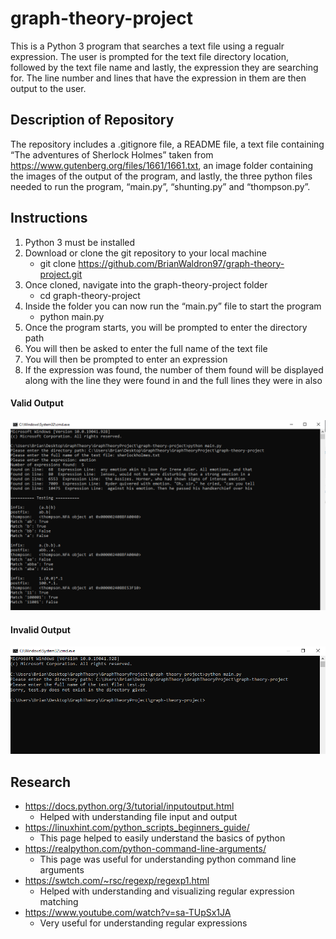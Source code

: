 # graph-theory-project
This is a Python 3 program that searches a text file using a regualr expression. The user is prompted for the text file directory location, followed by the text file name and lastly, the expression they are searching for. The line number and lines that have the expression in them are then output to the user.

## Description of Repository
The repository includes a .gitignore file, a README file, a text file containing “The adventures of Sherlock Holmes” taken from https://www.gutenberg.org/files/1661/1661.txt, an image folder containing the images of the output of the program, and lastly, the three python files needed to run the program, “main.py”, “shunting.py” and “thompson.py”.

## Instructions
1. Python 3 must be installed
2. Download or clone the git repository to your local machine
   * git clone https://github.com/BrianWaldron97/graph-theory-project.git
3. Once cloned, navigate into the graph-theory-project folder
   * cd graph-theory-project
4. Inside the folder you can now run the “main.py” file to start the program
   * python main.py
5. Once the program starts, you will be prompted to enter the directory path
6. You will then be asked to enter the full name of the text file
7. You will then be prompted to enter an expression
8. If the expression was found, the number of them found will be displayed along with the line they were found in and the full lines they were in also

#### Valid Output
![alt text](https://github.com/BrianWaldron97/graph-theory-project/blob/main/images/outputValid.PNG?raw=true)

#### Invalid Output
![alt text](https://github.com/BrianWaldron97/graph-theory-project/blob/main/images/outputInvalid.PNG?raw=true)

## Research
* https://docs.python.org/3/tutorial/inputoutput.html
  * Helped with understanding file input and output
* https://linuxhint.com/python_scripts_beginners_guide/
  * This page helped to easily understand the basics of python
* https://realpython.com/python-command-line-arguments/
  * This page was useful for understanding python command line arguments
* https://swtch.com/~rsc/regexp/regexp1.html
  * Helped with understanding and visualizing regular expression matching
* https://www.youtube.com/watch?v=sa-TUpSx1JA
  * Very useful for understanding regular expressions
